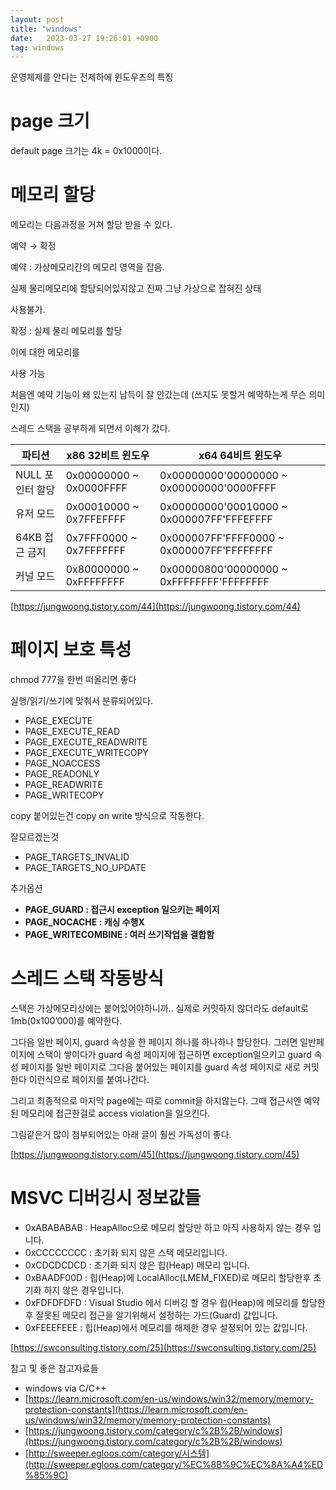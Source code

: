 ```yaml
---
layout: post
title: "windows"
date:   2023-03-27 19:26:01 +0900
tag: windows
---
```


운영체제를 안다는 전제하에 윈도우즈의 특징

# page 크기

default page 크기는 4k = 0x1000이다.

# 메모리 할당

메모리는 다음과정을 거쳐 할당 받을 수 있다.

예약 → 확정

예약 : 가상메모리간의 메모리 영역을 잡음.

실제 물리메모리에 할당되어있지않고 진짜 그냥 가상으로 잡혀진 상태

사용불가.

확정 : 실제 물리 메모리를 할당

이에 대한 메모리를 

사용 가능

처음엔  예약 기능이 왜 있는지 납득이 잘 안갔는데 (쓰지도 못할거 예약하는게 무슨 의미인지)

스레드 스택을 공부하게 되면서 이해가 갔다.

| 파티션 | x86 32비트 윈도우 | x64 64비트 윈도우 |
| --- | --- | --- |
| NULL 포인터 할당 | 0x00000000 ~ 0x0000FFFF | 0x00000000'00000000 ~ 0x00000000'0000FFFF |
| 유저 모드 | 0x00010000 ~ 0x7FFEFFFF | 0x00000000'00010000 ~ 0x000007FF'FFFEFFFF |
| 64KB 접근 금지 | 0x7FFF0000 ~ 0x7FFFFFFF | 0x000007FF'FFFF0000 ~ 0x000007FF'FFFFFFFF |
| 커널 모드 | 0x80000000 ~ 0xFFFFFFFF | 0x00000800'00000000 ~ 0xFFFFFFFF'FFFFFFFF |

[https://jungwoong.tistory.com/44](https://jungwoong.tistory.com/44)

# 페이지 보호 특성

chmod 777을 한번 떠올리면 좋다

실행/읽기/쓰기에 맞춰서 분류되어있다.

- PAGE_EXECUTE
- PAGE_EXECUTE_READ
- PAGE_EXECUTE_READWRITE
- PAGE_EXECUTE_WRITECOPY
- PAGE_NOACCESS
- PAGE_READONLY
- PAGE_READWRITE
- PAGE_WRITECOPY

copy 붙어있는건  copy on write 방식으로 작동한다.

잘모르겠는것

- PAGE_TARGETS_INVALID
- PAGE_TARGETS_NO_UPDATE

추가옵션

- **PAGE_GUARD : 접근시 exception 일으키는 페이지**
- **PAGE_NOCACHE :  캐싱 수행X**
- **PAGE_WRITECOMBINE :  여러 쓰기작업을 결합함**

# 스레드 스택 작동방식

스택은 가상메모리상에는 붙어있어야하니까.. 실제로 커밋하지 않더라도 default로 1mb(0x100’000)를  예약한다.

그다음 일반 페이지, guard 속성을 한 페이지 하나를 하나하나 할당한다. 그러면 일반페이지에 스택이 쌓이다가 guard 속성 페이지에 접근하면 exception일으키고 guard 속성 페이지를 일반 페이지로 그다음 붙어있는 페이지를 guard 속성 페이지로 새로 커밋한다 이런식으로 페이지를 붙여나간다.

그리고 최종적으로 마지막 page에는 따로 commit을 하지않는다. 그때 접근시엔 예약된 메모리에 접근한걸로 access violation을 일으킨다.

그림같은거 많이 첨부되어있는 아래 글이 훨씬 가독성이 좋다.

[https://jungwoong.tistory.com/45](https://jungwoong.tistory.com/45)

# MSVC 디버깅시 정보값들

- 0xABABABAB : HeapAlloc으로 메모리 할당만 하고 아직 사용하지 않는 경우 입니다.
- 0xCCCCCCCC : 초기화 되지 않은 스택 메모리입니다.
- 0xCDCDCDCD : 초기화 되지 않은 힙(Heap) 메모리 입니다.
- 0xBAADF00D : 힙(Heap)에 LocalAlloc(LMEM_FIXED)로 메모리 할당한후 초기화 하지 않은 경우입니다.
- 0xFDFDFDFD : Visual Studio 에서 디버깅 할 경우 힙(Heap)에 메모리를 할당한 후 잘못된 메모리 접근을 알기위해서 설정하는 가드(Guard) 값입니다.
- 0xFEEEFEEE : 힙(Heap)에서 메모리를 해제한 경우 설정되어 있는 값입니다.

[https://swconsulting.tistory.com/25](https://swconsulting.tistory.com/25)

참고 및 좋은 참고자료들

- windows via  C/C++
- [https://learn.microsoft.com/en-us/windows/win32/memory/memory-protection-constants](https://learn.microsoft.com/en-us/windows/win32/memory/memory-protection-constants)
- [https://jungwoong.tistory.com/category/c%2B%2B/windows](https://jungwoong.tistory.com/category/c%2B%2B/windows)
- [http://sweeper.egloos.com/category/시스템](http://sweeper.egloos.com/category/%EC%8B%9C%EC%8A%A4%ED%85%9C)